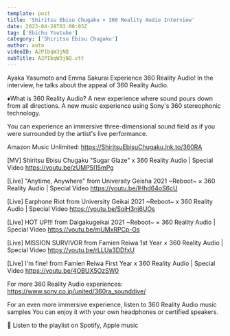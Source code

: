 ```yaml
---
template: post
title: 'Shiritsu Ebisu Chugaku × 360 Reality Audio Interview'
date: 2023-04-28T03:00:03Z
tag: ['Ebichu Youtube']
category: ['Shiritsu Ebisu Chugaku']
author: auto 
videoID: A2PIbqW3jNQ
subTitle: A2PIbqW3jNQ.vtt
---
```

Ayaka Yasumoto and Emma Sakurai Experience 360 ​​Reality Audio!
In the interview, he talks about the appeal of 360 Reality Audio.

♦What is 360 Reality Audio?
A new experience where sound pours down from all directions. A new music experience using Sony's 360 stereophonic technology.
 
You can experience an immersive three-dimensional sound field as if you were surrounded by the artist's live performance.
 
Amazon Music Unlimited:
https://ShiritsuEbisuChugaku.lnk.to/360RA
 
[MV] Shiritsu Ebisu Chugaku "Sugar Glaze" x 360 Reality Audio | Special Video
https://youtu.be/zUMP5I15mPg

[Live] "Anytime, Anywhere" from University Geisha 2021 ~Reboot~ × 360 Reality Audio | Special Video
https://youtu.be/lHhd64oS6cU

[Live] Earphone Riot from University Geikai 2021 ~Reboot~ x 360 Reality Audio | Special Video
https://youtu.be/SoiH3nj6UOs

[Live] HOT UP!!! from Daigakugeikai 2021 ~Reboot~ × 360 Reality Audio | Special Video
https://youtu.be/mUMxRPCp-Gs

[Live] MISSION SURVIVOR from Famien Reiwa 1st Year × 360 Reality Audio | Special Video
https://youtu.be/rLLUa3DDfxU

[Live] I'm fine! from Famien Reiwa First Year x 360 Reality Audio | Special Video
https://youtu.be/4OBUX5OzSW0

For more 360 ​​Reality Audio experiences:
https://www.sony.co.jp/united/360ra_sounddive/
 
For an even more immersive experience, listen to 360 Reality Audio music samples
You can enjoy it with your own headphones or certified speakers.

🎵 Listen to the playlist on Spotify, Apple music